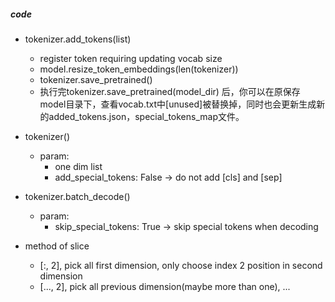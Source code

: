 ##### code
- tokenizer.add_tokens(list)
    - register token requiring updating vocab size
    - model.resize_token_embeddings(len(tokenizer))
    - tokenizer.save_pretrained()
    - 执行完tokenizer.save_pretrained(model_dir) 后，你可以在原保存model目录下，查看vocab.txt中[unused]被替换掉，同时也会更新生成新的added_tokens.json，special_tokens_map文件。
- tokenizer()
    - param:
        - one dim list
        - add_special_tokens: False -> do not add [cls] and [sep]
- tokenizer.batch_decode()
    - param:
        - skip_special_tokens: True -> skip special tokens when decoding

- method of slice
    - [:, 2], pick all first dimension, only choose index 2 position in second dimension
    - [..., 2], pick all previous dimension(maybe more than one), ...